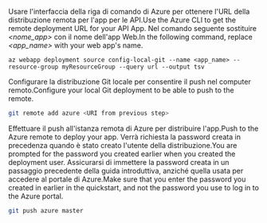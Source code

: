 <span data-ttu-id="194f9-101">Usare l'interfaccia della riga di comando di Azure per ottenere l'URL della distribuzione remota per l'app per le API.</span><span class="sxs-lookup"><span data-stu-id="194f9-101">Use the Azure CLI to get the remote deployment URL for your API App.</span></span> <span data-ttu-id="194f9-102">Nel comando seguente sostituire *\<nome_app>* con il nome dell'app Web.</span><span class="sxs-lookup"><span data-stu-id="194f9-102">In the following command, replace *\<app_name>* with your web app's name.</span></span>

```azurecli-interactive
az webapp deployment source config-local-git --name <app_name> --resource-group myResourceGroup --query url --output tsv
```

<span data-ttu-id="194f9-103">Configurare la distribuzione Git locale per consentire il push nel computer remoto.</span><span class="sxs-lookup"><span data-stu-id="194f9-103">Configure your local Git deployment to be able to push to the remote.</span></span>

```bash
git remote add azure <URI from previous step>
```

<span data-ttu-id="194f9-104">Effettuare il push all'istanza remota di Azure per distribuire l'app.</span><span class="sxs-lookup"><span data-stu-id="194f9-104">Push to the Azure remote to deploy your app.</span></span> <span data-ttu-id="194f9-105">Verrà richiesta la password creata in precedenza quando è stato creato l'utente della distribuzione.</span><span class="sxs-lookup"><span data-stu-id="194f9-105">You are prompted for the password you created earlier when you created the deployment user.</span></span> <span data-ttu-id="194f9-106">Assicurarsi di immettere la password creata in un passaggio precedente della guida introduttiva, anziché quella usata per accedere al portale di Azure.</span><span class="sxs-lookup"><span data-stu-id="194f9-106">Make sure that you enter the password you created in earlier in the quickstart, and not the password you use to log in to the Azure portal.</span></span>

```bash
git push azure master
```
